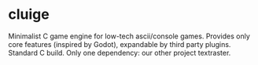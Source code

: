 # cluige
Minimalist C game engine for low-tech ascii/console games. Provides only core features (inspired by Godot), expandable by third party plugins. Standard C build. Only one dependency: our other project textraster.
